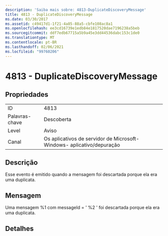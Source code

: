 ```yaml
---
description: 'Saiba mais sobre: 4813-DuplicateDiscoveryMessage'
title: 4813 - DuplicateDiscoveryMessage
ms.date: 03/30/2017
ms.assetid: c49417d1-1f21-4a85-88a5-cbfe108ac8a1
ms.openlocfilehash: ee3cd16739e1edb84e1817520dae7196238a5beb
ms.sourcegitcommit: ddf7edb67715a5b9a45e3dd44536dabc153c1de0
ms.translationtype: MT
ms.contentlocale: pt-BR
ms.lasthandoff: 02/06/2021
ms.locfileid: "99760206"
---
```

# <a name="4813---duplicatediscoverymessage"></a>4813 - DuplicateDiscoveryMessage

## <a name="properties"></a>Propriedades  
  
|||  
|-|-|  
|ID|4813|  
|Palavras-chave|Descoberta|  
|Level|Aviso|  
|Canal|Os aplicativos de servidor de Microsoft-Windows- aplicativo/depuração|  
  
## <a name="description"></a>Descrição  

 Esse evento é emitido quando a mensagem foi descartada porque ela era uma duplicata.  
  
## <a name="message"></a>Mensagem  

 Uma mensagem %1 com messageId = ' %2 ' foi descartada porque ela era uma duplicata.  
  
## <a name="details"></a>Detalhes

